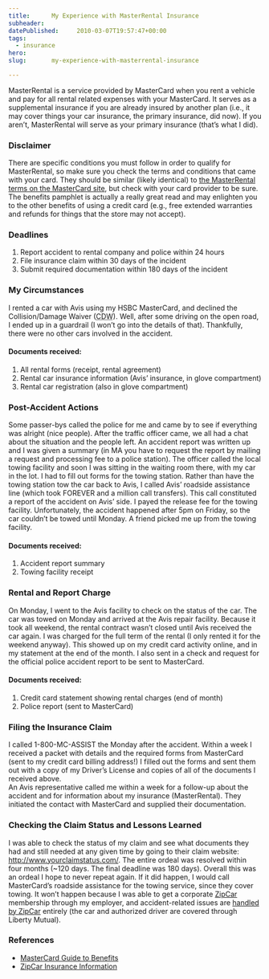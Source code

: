 ```yaml
---
title:      My Experience with MasterRental Insurance
subheader:  
datePublished:     2010-03-07T19:57:47+00:00
tags:
  - insurance
hero:       
slug:       my-experience-with-masterrental-insurance

---
```



<p>MasterRental is a service provided by MasterCard when you rent a vehicle and pay for all rental related expenses with your MasterCard. It serves as a supplemental insurance if you are already insured by another plan (i.e., it may cover things your car insurance, the primary insurance, did now). If you aren&#8217;t, MasterRental will serve as your primary insurance (that&#8217;s what I did).</p>
<h3>Disclaimer</h3>
<p>There are specific conditions you must follow in order to qualify for MasterRental, so make sure you check the terms and conditions that came with your card. They should be similar (likely identical) to <a href="http://www.mastercard.com/us/personal/en/cardholderservices/guidetobenefits/pdf/11660_rent_save_2006.pdf">the MasterRental terms on the MasterCard site</a>, but check with your card provider to be sure. The benefits pamphlet is actually a really great read and may enlighten you to the other benefits of using a credit card (e.g., free extended warranties and refunds for things that the store may not accept).</p>
<h3>Deadlines</h3>
<ol>
<li>Report accident to rental company and police within 24 hours</li>
<li>File insurance claim within 30 days of the incident</li>
<li>Submit required documentation within 180 days of the incident</li>
</ol>
<p><span id="more-170"></span></p>
<h3>My Circumstances</h3>
<p>I rented a car with Avis using my HSBC MasterCard, and declined the Collision/Damage Waiver (<abbr title="Collision/Damage Waiver">CDW</abbr>). Well, after some driving on the open road, I ended up in a guardrail (I won&#8217;t go into the details of that). Thankfully, there were no other cars involved in the accident.</p>
<h4>Documents received:</h4>
<ol>
<li>All rental forms (receipt, rental agreement)</li>
<li>Rental car insurance information (Avis&#8217; insurance, in glove compartment)</li>
<li>Rental car registration (also in glove compartment)</li>
</ol>
<h3>Post-Accident Actions</h3>
<p>Some passer-bys called the police for me and came by to see if everything was alright (nice people). After the traffic officer came, we all had a chat about the situation and the people left. An accident report was written up and I was given a summary (in MA you have to request the report by mailing a request and processing fee to a police station). The officer called the local towing facility and soon I was sitting in the waiting room there, with my car in the lot. I had to fill out forms for the towing station. Rather than have the towing station tow the car back to Avis, I called Avis&#8217; roadside assistance line (which took FOREVER and a million call transfers). This call constituted a report of the accident on Avis&#8217; side. I payed the release fee for the towing facility. Unfortunately, the accident happened after 5pm on Friday, so the car couldn&#8217;t be towed until Monday. A friend picked me up from the towing facility.</p>
<h4>Documents received:</h4>
<ol>
<li>Accident report summary</li>
<li>Towing facility receipt</li>
</ol>
<h3>Rental and Report Charge</h3>
<p>On Monday, I went to the Avis facility to check on the status of the car. The car was towed on Monday and arrived at the Avis repair facility. Because it took all weekend, the rental contract wasn&#8217;t closed until Avis received the car again. I was charged for the full term of the rental (I only rented it for the weekend anyway). This showed up on my credit card activity online, and in my statement at the end of the month. I also sent in a check and request for the official police accident report to be sent to MasterCard.</p>
<h4>Documents received:</h4>
<ol>
<li>Credit card statement showing rental charges (end of month)</li>
<li>Police report (sent to MasterCard)</li>
</ol>
<h3>Filing the Insurance Claim</h3>
<p>I called 1-800-MC-ASSIST the Monday after the accident. Within a week I received a packet with details and the required forms from MasterCard (sent to my credit card billing address!) I filled out the forms and sent them out with a copy of my Driver&#8217;s License and copies of all of the documents I received above.<br />
An Avis representative called me within a week for a follow-up about the accident and for information about my insurance (MasterRental). They initiated the contact with MasterCard and supplied their documentation.</p>
<h3>Checking the Claim Status and Lessons Learned</h3>
<p>I was able to check the status of my claim and see what documents they had and still needed at any given time by going to their claim website: <a href="http://www.yourclaimstatus.com/">http://www.yourclaimstatus.com/</a>. The entire ordeal was resolved within four months (~120 days. The final deadline was 180 days). Overall this was an ordeal I hope to never repeat again. If it did happen, I would call MasterCard&#8217;s roadside assistance for the towing service, since they cover towing. It won&#8217;t happen because I was able to get a corporate <a href="http://www.zipcar.com/">ZipCar</a> membership through my employer, and accident-related issues are <a href="http://www.zipcar.com/cities?return_url=/how/faqs/one-faq%3ffaq_number%3d28">handled by ZipCar</a> entirely (the car and authorized driver are covered through Liberty Mutual).</p>
<h3>References</h3>
<ul>
<li><a href="http://www.mastercard.com/us/personal/en/cardholderservices/guidetobenefits/pdf/11660_rent_save_2006.pdf">MasterCard Guide to Benefits</a></li>
<li><a href="http://www.zipcar.com/cities?return_url=/how/faqs/one-faq%3ffaq_number%3d28">ZipCar Insurance Information</a></li>
</ul>

